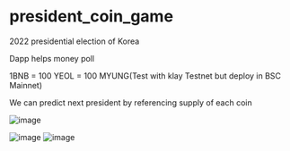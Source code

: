 # president_coin_game

2022 presidential election of Korea

Dapp helps money poll

1BNB = 100 YEOL = 100 MYUNG(Test with klay Testnet but deploy in BSC Mainnet)

We can predict next president by referencing supply of each coin

![image](https://user-images.githubusercontent.com/73169711/145531181-341c8bc5-cb58-4974-aaa5-f6526e7eadb7.png)

![image](https://user-images.githubusercontent.com/73169711/145531066-727d7111-c737-4f88-a1df-05db55dbc0fb.png)
![image](https://user-images.githubusercontent.com/73169711/145531041-6e6d50e4-6926-44e5-9322-ff43020c3138.png)

